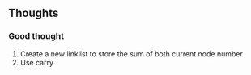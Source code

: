 ##  Thoughts

###  Good thought
1.  Create a new linklist to store the sum of both current node number
2.  Use carry